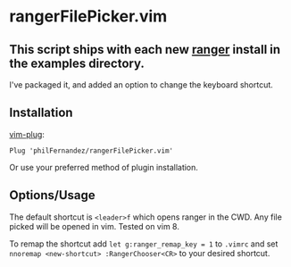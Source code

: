 # rangerFilePicker.vim

## This script ships with each new [ranger](https://github.com/ranger/ranger) install in the examples directory.

I've packaged it, and added an option to change the keyboard shortcut.

## Installation

[vim-plug](https://github.com/junegunn/fzf):

    Plug 'philFernandez/rangerFilePicker.vim'

Or use your preferred method of plugin installation.


## Options/Usage

The default shortcut is `<leader>f` which opens ranger in the CWD. Any file picked
will be opened in vim. Tested on vim 8.

To remap the shortcut add `let g:ranger_remap_key = 1` to `.vimrc` and
set `nnoremap <new-shortcut> :RangerChooser<CR>` to your desired shortcut.

